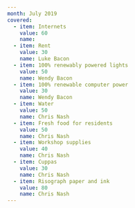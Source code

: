 ```yaml
---
month: July 2019
covered:
  - item: Internets
    value: 60
    name: 
  - item: Rent
    value: 30
    name: Luke Bacon
  - item: 100% renewably powered lights
    value: 50
    name: Wendy Bacon
  - item: 100% renewable computer power
    value: 30
    name: Wendy Bacon
  - item: Water
    value: 50
    name: Chris Nash
  - item: Fresh food for residents
    value: 50
    name: Chris Nash
  - item: Workshop supplies
    value: 40
    name: Chris Nash
  - item: Cuppas
    value: 30
    name: Chris Nash
  - item: Risograph paper and ink
    value: 80
    name: Chris Nash
---
```

